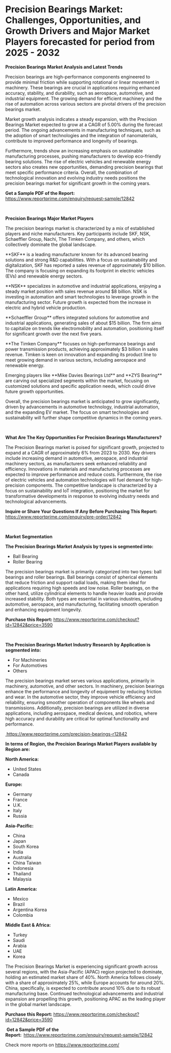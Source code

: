<p><h1>Precision Bearings Market: Challenges, Opportunities, and Growth Drivers and Major Market Players forecasted for period from 2025 - 2032</h1></p><p><strong>Precision Bearings Market Analysis and Latest Trends</strong></p>
<p><p>Precision bearings are high-performance components engineered to provide minimal friction while supporting rotational or linear movement in machinery. These bearings are crucial in applications requiring enhanced accuracy, stability, and durability, such as aerospace, automotive, and industrial equipment. The growing demand for efficient machinery and the rise of automation across various sectors are pivotal drivers of the precision bearings market.</p><p>Market growth analysis indicates a steady expansion, with the Precision Bearings Market expected to grow at a CAGR of 5.00% during the forecast period. The ongoing advancements in manufacturing techniques, such as the adoption of smart technologies and the integration of nanomaterials, contribute to improved performance and longevity of bearings.</p><p>Furthermore, trends show an increasing emphasis on sustainable manufacturing processes, pushing manufacturers to develop eco-friendly bearing solutions. The rise of electric vehicles and renewable energy sectors also creates new opportunities, demanding precision bearings that meet specific performance criteria. Overall, the combination of technological innovation and evolving industry needs positions the precision bearings market for significant growth in the coming years.</p></p>
<p><strong>Get a Sample PDF of the Report:&nbsp;</strong> <a href="https://www.reportprime.com/enquiry/request-sample/12842?utm_campaign=3048&utm_medium=2&utm_source=Github&utm_content=ia&utm_term=19032025&utm_id=precision-bearings">https://www.reportprime.com/enquiry/request-sample/12842</a></p>
<p>&nbsp;</p>
<p><strong>Precision Bearings Major Market Players</strong></p>
<p><p>The precision bearings market is characterized by a mix of established players and niche manufacturers. Key participants include SKF, NSK, Schaeffler Group, Nachi, The Timken Company, and others, which collectively dominate the global landscape.</p><p>**SKF** is a leading manufacturer known for its advanced bearing solutions and strong R&D capabilities. With a focus on sustainability and digitalization, SKF has reported a sales revenue of approximately $10 billion. The company is focusing on expanding its footprint in electric vehicles (EVs) and renewable energy sectors.</p><p>**NSK** specializes in automotive and industrial applications, enjoying a steady market position with sales revenue around $8 billion. NSK is investing in automation and smart technologies to leverage growth in the manufacturing sector. Future growth is expected from the increase in electric and hybrid vehicle production.</p><p>**Schaeffler Group** offers integrated solutions for automotive and industrial applications, generating sales of about $15 billion. The firm aims to capitalize on trends like electromobility and automation, positioning itself for significant growth over the next five years.</p><p>**The Timken Company** focuses on high-performance bearings and power transmission products, achieving approximately $3 billion in sales revenue. Timken is keen on innovation and expanding its product line to meet growing demand in various sectors, including aerospace and renewable energy.</p><p>Emerging players like **Mike Davies Bearings Ltd** and **ZYS Bearing** are carving out specialized segments within the market, focusing on customized solutions and specific application needs, which could drive future growth opportunities.</p><p>Overall, the precision bearings market is anticipated to grow significantly, driven by advancements in automotive technology, industrial automation, and the expanding EV market. The focus on smart technologies and sustainability will further shape competitive dynamics in the coming years.</p></p>
<p>&nbsp;</p>
<p><strong>What Are The Key Opportunities For Precision Bearings Manufacturers?</strong></p>
<p><p>The Precision Bearings market is poised for significant growth, projected to expand at a CAGR of approximately 6% from 2023 to 2030. Key drivers include increasing demand in automotive, aerospace, and industrial machinery sectors, as manufacturers seek enhanced reliability and efficiency. Innovations in materials and manufacturing processes are expected to improve performance and reduce costs. Furthermore, the rise of electric vehicles and automation technologies will fuel demand for high-precision components. The competitive landscape is characterized by a focus on sustainability and IoT integration, positioning the market for transformative developments in response to evolving industry needs and technological advancements.</p></p>
<p><strong>Inquire or Share Your Questions If Any Before Purchasing This Report:</strong> <a href="https://www.reportprime.com/enquiry/pre-order/12842?utm_campaign=3048&utm_medium=2&utm_source=Github&utm_content=ia&utm_term=19032025&utm_id=precision-bearings">https://www.reportprime.com/enquiry/pre-order/12842</a></p>
<p>&nbsp;</p>
<p><strong>Market Segmentation</strong></p>
<p><strong>The Precision Bearings Market Analysis by types is segmented into:</strong></p>
<p><ul><li>Ball Bearing</li><li>Roller Bearing</li></ul></p>
<p><p>The precision bearings market is primarily categorized into two types: ball bearings and roller bearings. Ball bearings consist of spherical elements that reduce friction and support radial loads, making them ideal for applications requiring high speeds and low noise. Roller bearings, on the other hand, utilize cylindrical elements to handle heavier loads and provide increased stability. Both types are essential in various industries, including automotive, aerospace, and manufacturing, facilitating smooth operation and enhancing equipment longevity.</p></p>
<p><strong>Purchase this Report:&nbsp;</strong><a href="https://www.reportprime.com/checkout?id=12842&price=3590&utm_campaign=3048&utm_medium=2&utm_source=Github&utm_content=ia&utm_term=19032025&utm_id=precision-bearings">https://www.reportprime.com/checkout?id=12842&price=3590</a></p>
<p>&nbsp;</p>
<p><strong>The Precision Bearings Market Industry Research by Application is segmented into:</strong></p>
<p><ul><li>For Machineries</li><li>For Automotives</li><li>Others</li></ul></p>
<p><p>The precision bearings market serves various applications, primarily in machinery, automotive, and other sectors. In machinery, precision bearings enhance the performance and longevity of equipment by reducing friction and wear. In the automotive sector, they improve vehicle efficiency and reliability, ensuring smoother operation of components like wheels and transmissions. Additionally, precision bearings are utilized in diverse applications, including aerospace, medical devices, and robotics, where high accuracy and durability are critical for optimal functionality and performance.</p></p>
<p><a href="https://www.reportprime.com/precision-bearings-r12842?utm_campaign=3048&utm_medium=2&utm_source=Github&utm_content=ia&utm_term=19032025&utm_id=precision-bearings">&nbsp;https://www.reportprime.com/precision-bearings-r12842</a></p>
<p><strong>In terms of Region, the Precision Bearings Market Players available by Region are:</strong></p>
<p>
    <p> <strong> North America: </strong>
        <ul>
            <li>United States</li>
            <li>Canada</li>
        </ul>
        </p> 
    <p> <strong> Europe: </strong>
        <ul>
            <li>Germany</li>
            <li>France</li>
            <li>U.K.</li>
            <li>Italy</li>
            <li>Russia</li>
        </ul>
        </p> 
    <p> <strong> Asia-Pacific: </strong>
        <ul>
            <li>China</li>
            <li>Japan</li>
            <li>South Korea</li>
            <li>India</li>
            <li>Australia</li>
            <li>China Taiwan</li>
            <li>Indonesia</li>
            <li>Thailand</li>
            <li>Malaysia</li>
        </ul>
        </p> 
    <p> <strong> Latin America: </strong>
        <ul>
            <li>Mexico</li>
            <li>Brazil</li>
            <li>Argentina Korea</li>
            <li>Colombia</li>
        </ul>
        </p> 
    <p> <strong> Middle East & Africa: </strong>
        <ul>
            <li>Turkey</li>
            <li>Saudi</li>
            <li>Arabia</li>
            <li>UAE</li>
            <li>Korea</li>
        </ul>
    </p>
    </p>
<p><p>The Precision Bearings Market is experiencing significant growth across several regions, with the Asia-Pacific (APAC) region projected to dominate, holding an estimated market share of 40%. North America follows closely with a share of approximately 25%, while Europe accounts for around 20%. China, specifically, is expected to contribute around 10% due to its robust manufacturing base. Continued technological advancements and industrial expansion are propelling this growth, positioning APAC as the leading player in the global market landscape.</p></p>
<p><strong>Purchase this Report: </strong><a href="https://www.reportprime.com/checkout?id=12842&price=3590&utm_campaign=3048&utm_medium=2&utm_source=Github&utm_content=ia&utm_term=19032025&utm_id=precision-bearings">https://www.reportprime.com/checkout?id=12842&price=3590</a></p>
<p>&nbsp;<strong>Get a Sample PDF of the Report:&nbsp;&nbsp;</strong><a href="https://www.reportprime.com/enquiry/request-sample/12842?utm_campaign=3048&utm_medium=2&utm_source=Github&utm_content=ia&utm_term=19032025&utm_id=precision-bearings">https://www.reportprime.com/enquiry/request-sample/12842</a></p>
<p><strong></strong></p>
<p>Check more reports on <a href="https://www.reportprime.com/?utm_campaign=3048&utm_medium=2&utm_source=Github&utm_content=ia&utm_term=19032025&utm_id=precision-bearings">https://www.reportprime.com/</a></p>